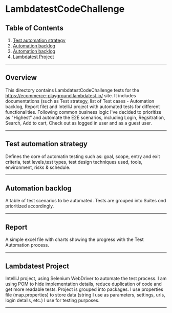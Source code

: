 # LambdatestCodeChallenge

## Table of Contents
1. [Test automation strategy](#test_automation_strategy)
2. [Automation backlog](#Automation_backlog)
3. [Automation backlog](#Automation_backlog)
4. [Lambdatest Project](#LambdatestProject)

---

## Overview
This directory contains LambdatestCodeChallenge tests for the https://ecommerce-playground.lambdatest.io/ site. It includes documentations (such as Test strategy, list of Test cases - Automation backlog, Report file) and IntelliJ project with automated tests for different functionalities. Following common business logic I've decided to prioritize as "Highest" and automate the E2E scenarios, including Login, Regsitration, Search, Add to cart, Check out as logged in user and as a guest user.

---

## Test automation strategy
Defines the core of automatin testing such as: goal, scope, entry and exit criteria, test levels,test types, test design techniques used, tools, environment, risks & schedule.

---

## Automation backlog
A table of test scenarios to be automated. Tests are grouped into Suites ond prioritized accordingly.

---

## Report
A simple excel file with charts showing the progress with the Test Automation process.

---


## Lambdatest Project
IntelliJ project, using Selenium WebDriver to automate the test process. I am using POM to hide implementation details, reduce duplication of code and get more readable tests. Project is grouped into packages. I use properties file (map.properties) to store data (string I use as parameters, settings, urls, login details, etc.) I use for testing purposes.

---